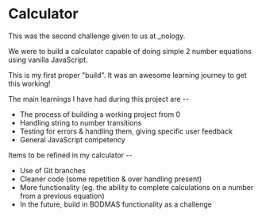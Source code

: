 # Calculator

This was the second challenge given to us at _nology.

We were to build a calculator capable of doing simple 2 number equations using vanilla JavaScript.

This is my first proper "build". It was an awesome learning journey to get this working!

The main learnings I have had during this project are --
+ The process of building a working project from 0
+ Handling string to number transitions
+ Testing for errors & handling them, giving specific user feedback
+ General JavaScript competency

Items to be refined in my calculator --
+ Use of Git branches
+ Cleaner code (some repetition & over handling present)
+ More functionality (eg. the ability to complete calculations on a number from a previous equation)
+ In the future, build in BODMAS functionality as a challenge
